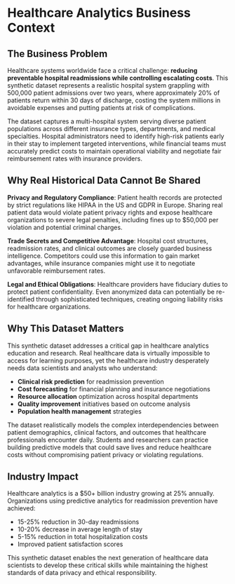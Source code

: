 # Healthcare Analytics Business Context

## The Business Problem

Healthcare systems worldwide face a critical challenge: **reducing preventable hospital readmissions while controlling escalating costs**. This synthetic dataset represents a realistic hospital system grappling with 500,000 patient admissions over two years, where approximately 20% of patients return within 30 days of discharge, costing the system millions in avoidable expenses and putting patients at risk of complications.

The dataset captures a multi-hospital system serving diverse patient populations across different insurance types, departments, and medical specialties. Hospital administrators need to identify high-risk patients early in their stay to implement targeted interventions, while financial teams must accurately predict costs to maintain operational viability and negotiate fair reimbursement rates with insurance providers.

## Why Real Historical Data Cannot Be Shared

**Privacy and Regulatory Compliance**: Patient health records are protected by strict regulations like HIPAA in the US and GDPR in Europe. Sharing real patient data would violate patient privacy rights and expose healthcare organizations to severe legal penalties, including fines up to $50,000 per violation and potential criminal charges.

**Trade Secrets and Competitive Advantage**: Hospital cost structures, readmission rates, and clinical outcomes are closely guarded business intelligence. Competitors could use this information to gain market advantages, while insurance companies might use it to negotiate unfavorable reimbursement rates.

**Legal and Ethical Obligations**: Healthcare providers have fiduciary duties to protect patient confidentiality. Even anonymized data can potentially be re-identified through sophisticated techniques, creating ongoing liability risks for healthcare organizations.

## Why This Dataset Matters

This synthetic dataset addresses a critical gap in healthcare analytics education and research. Real healthcare data is virtually impossible to access for learning purposes, yet the healthcare industry desperately needs data scientists and analysts who understand:

- **Clinical risk prediction** for readmission prevention
- **Cost forecasting** for financial planning and insurance negotiations
- **Resource allocation** optimization across hospital departments
- **Quality improvement** initiatives based on outcome analysis
- **Population health management** strategies

The dataset realistically models the complex interdependencies between patient demographics, clinical factors, and outcomes that healthcare professionals encounter daily. Students and researchers can practice building predictive models that could save lives and reduce healthcare costs without compromising patient privacy or violating regulations.

## Industry Impact

Healthcare analytics is a $50+ billion industry growing at 25% annually. Organizations using predictive analytics for readmission prevention have achieved:
- 15-25% reduction in 30-day readmissions
- 10-20% decrease in average length of stay
- 5-15% reduction in total hospitalization costs
- Improved patient satisfaction scores

This synthetic dataset enables the next generation of healthcare data scientists to develop these critical skills while maintaining the highest standards of data privacy and ethical responsibility.
